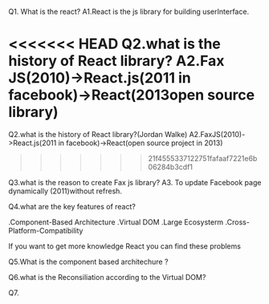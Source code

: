 Q1. What is the react?
A1.React is the js library for building userInterface.

<<<<<<< HEAD
Q2.what is the history of React library?
A2.Fax JS(2010)->React.js(2011 in facebook)->React(2013open source library)
=======
Q2.what is the history of React library?(Jordan Walke)
A2.FaxJS(2010)->React.js(2011 in facebook)->React(open source project in 2013)
>>>>>>> 21f4555337122751fafaaf7221e6b06284b3cdf1

Q3.what is the reason to create Fax js library?
A3. To update  Facebook page dynamically (2011)without refresh.

Q4.what are the key features of react?

.Component-Based Architecture
.Virtual DOM
.Large Ecosysterm
.Cross-Platform-Compatibility

If you want to get more knowledge React you can find these problems

Q5.What is the component based architechure ?

Q6.what is the Reconsiliation according to the Virtual DOM?

Q7.


